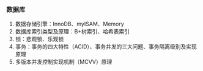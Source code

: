 ### 数据库
1. 数据存储引擎：InnoDB、myISAM、Memory
2. 数据库索引类型及原理：B+树索引、哈希表索引
3. 锁：悲观锁、乐观锁
4. 事务：事务的四大特性（ACID）、事务并发的三大问题、事务隔离级别及实现原理
5. 多版本并发控制实现机制（MCVV）原理